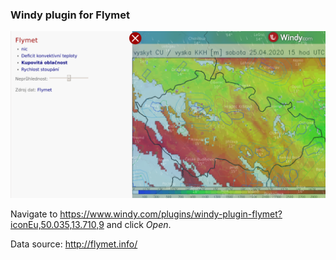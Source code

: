 ### Windy plugin for Flymet

![Screenshot](screenshot.png)

Navigate to https://www.windy.com/plugins/windy-plugin-flymet?iconEu,50.035,13.710,9 and click _Open_.

Data source: http://flymet.info/
